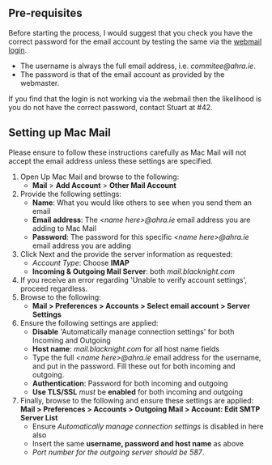 ## Pre-requisites

Before starting the process, I would suggest that you check you have the correct password for the email account by testing the same via the [webmail login](https://altmail.blacknight.com).

- The username is always the full email address, i.e. _commitee@ahra.ie_.
- The password is that of the email account as provided by the webmaster.

If you find that the login is not working via the webmail then the likelihood is you do not have the correct password, contact Stuart at #42.

## Setting up Mac Mail

Please ensure to follow these instructions carefully as Mac Mail will not accept the email address unless these settings are specified.

1. Open Up Mac Mail and browse to the following:
    - __Mail__ > __Add Account__ > __Other Mail Account__
2. Provide the following settings:
    - __Name__: What you would like others to see when you send them an email
    - __Email address__: The _&lt;name here&gt;@ahra.ie_  email address you are adding to Mac Mail
    - __Password__: The password for this specific _&lt;name here&gt;@ahra.ie_  email address you are adding
3. Click Next and the provide the server information as requested:
    - _Account Type_: Choose __IMAP__
    - __Incoming & Outgoing Mail Server__: both _mail.blacknight.com_
4. If you receive an error regarding 'Unable to verify account settings', proceed regardless.
5. Browse to the following:
    - __Mail > Preferences > Accounts > Select email account > Server Settings__
6. Ensure the following settings are applied:
    - __Disable__ 'Automatically manage connection settings' for both Incoming and Outgoing
    - __Host name__: _mail.blacknight.com_ for all host name fields
    - Type the full _&lt;name here&gt;@ahra.ie_  email address for the username, and put in the password. Fill these out for both incoming and outgoing.
    - __Authentication__: Password for both incoming and outgoing
    - __Use TLS/SSL__ _must_ be __enabled__ for both incoming and outgoing
7. Finally, browse to the following and ensure these settings are applied:
   __Mail > Preferences > Accounts > Outgoing Mail > Account: Edit SMTP Server List__
    - Ensure _Automatically manage connection settings_ is disabled in here also
    - Insert the same __username, password and host name__ as above
    - _Port number for the outgoing server should be 587_.
